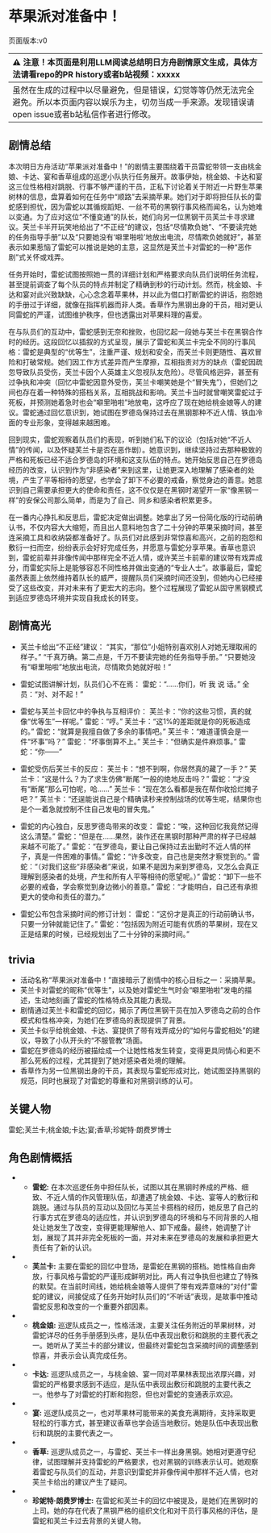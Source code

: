 # 苹果派对准备中！
页面版本:v0
 

| :warning: 注意！本页面是利用LLM阅读总结明日方舟剧情原文生成，具体方法请看repo的PR history或者b站视频：xxxxx           |
|:----------------------------|
| 虽然在生成的过程中以尽量避免，但是错误，幻觉等等仍然无法完全避免。所以本页面内容以娱乐为主，切勿当成一手来源。发现错误请open issue或者b站私信作者进行修改。|



## 剧情总结
本次明日方舟活动“苹果派对准备中！”的剧情主要围绕着干员雷蛇带领一支由桃金娘、卡达、宴和香草组成的巡逻小队执行任务展开。故事伊始，桃金娘、卡达和宴这三位性格相对跳脱、行事不够严谨的干员，正私下讨论着关于附近一片野生苹果树林的信息，盘算着如何在任务中“顺路”去采摘苹果。她们对于即将担任队长的雷蛇感到担忧，因为雷蛇以其循规蹈矩、一丝不苟的黑钢行事风格而闻名，认为她难以变通。为了应对这位“不懂变通”的队长，她们向另一位黑钢干员芙兰卡寻求建议。芙兰卡半开玩笑地给出了“不正经”的建议，包括“尽情欺负她”、“不要读完她的任务指导手册”以及“只要她没有‘噼里啪啦’地放出电流，尽情欺负她就好”，甚至表示如果惹恼了雷蛇可以推说是她的主意，这显然是芙兰卡对雷蛇的一种“恶作剧”式关怀或戏弄。

任务开始时，雷蛇试图按照她一贯的详细计划和严格要求向队员们说明任务流程，甚至提前调查了每个队员的特点并制定了精确到秒的行动计划。然而，桃金娘、卡达和宴对此兴致缺缺，心心念念着苹果林，并以此为借口打断雷蛇的讲话，抱怨她的手册过于详细，就像在指挥机器而非人类。香草作为黑钢出身的干员，相对更认同雷蛇的严谨，试图维护秩序，但也透露出对苹果料理的喜爱。

在与队员们的互动中，雷蛇感到无奈和挫败，也回忆起一段她与芙兰卡在黑钢合作时的经历。这段回忆以插叙的方式呈现，展示了雷蛇和芙兰卡完全不同的行事风格：雷蛇是典型的“优等生”，注重严谨、规划和安全，而芙兰卡则更随性、喜欢冒险和打破常规。她们因工作方式差异而产生摩擦，互相指责对方的缺点（雷蛇因疏忽导致队员受伤，芙兰卡因个人英雄主义忽视队友危险）。尽管风格迥异，甚至有过争执和冲突（回忆中雷蛇因意外受伤，芙兰卡嘲笑她是个“冒失鬼”），但她们之间也存在着一种特殊的搭档关系，互相挑战和影响。芙兰卡当时就曾嘲笑雷蛇过于死板，并预测她着急时也会“噼里啪啦”地放电，这呼应了现在她给桃金娘等人的建议。雷蛇通过回忆意识到，她试图在罗德岛保持过去在黑钢那种不近人情、铁血冷面的专业形象，变得越来越困难。

回到现实，雷蛇观察着队员们的表现，听到她们私下的议论（包括对她“不近人情”的传闻，以及怀疑芙兰卡是否在恶作剧）。她意识到，继续坚持过去那种极致的严格和死板已经不适合罗德岛的环境和这支队伍的特点。她开始反思自己在罗德岛经历的改变，认识到作为“非感染者”来到这里，让她更深入地理解了感染者的处境，产生了平等相待的愿望，也学会了卸下不必要的戒备，察觉身边的善意。她意识到自己需要承担更大的使命和责任，这不仅仅是在黑钢时渴望开一家“像黑钢一样”的安保公司那么简单，而是为了自己、同乡和感染者积累更多。

在一番内心挣扎和反思后，雷蛇决定做出调整。她拿出了另一份简化版的行动前确认书，不仅内容大大缩短，而且出人意料地包含了二十分钟的苹果采摘时间，甚至连采摘工具和收纳袋都准备好了。队员们对此感到非常惊喜和高兴，之前的抱怨和敷衍一扫而空，纷纷表示会好好完成任务，并愿意与雷蛇分享苹果。香草也意识到，雷蛇前辈并非像传闻中那样完全不近人情，或许芙兰卡前辈的建议带有戏弄成分，而雷蛇实际上是能够容忍不同性格并做出变通的“专业人士”。故事最后，雷蛇虽然表面上依然维持着队长的威严，提醒队员们采摘时间还没到，但她内心已经接受了这些改变，并对未来有了更宏大的志向。整个过程展现了雷蛇从固守黑钢模式到适应罗德岛环境并实现自我成长的转变。
## 剧情高光
- 芙兰卡给出“不正经”建议：
“其实，“那位”小姐特别喜欢别人对她无理取闹的样子。”
“千真万确。第二点是，千万不要读完她的任务指导手册。”
“只要她没有“噼里啪啦”地放出电流，尽情欺负她就好啦！”

- 雷蛇试图讲解计划，队员们心不在焉：
雷蛇：“......你们，听 我 说 话。”
全员：“对、对不起！”

- 雷蛇与芙兰卡回忆中的争执与互相评价：
芙兰卡：“你的这些习惯，真的就像“优等生”一样呢。”
雷蛇：“哼。”
芙兰卡：“这1%的差距就是你的死板造成的。”
雷蛇：“就算是我擅自做了多余的事情吧。”
芙兰卡：“难道谨慎会是一件“坏事”吗？”
雷蛇：“坏事倒算不上。”
芙兰卡：“但确实是件麻烦事。”
雷蛇：“你——”

- 雷蛇受伤后芙兰卡的反应：
芙兰卡：“想不到啊，你居然真的藏了一手？”
芙兰卡：“这是什么？为了求生仿佛“断尾”一般的绝地反击吗？”
雷蛇：“才没有“断尾”那么可怕呢，哈......”
芙兰卡：“现在怎么看都是我在帮你收拾烂摊子吧？”
芙兰卡：“还逞能说自己是个精确读秒来控制战场的优等生呢，结果你也是个一着急就控制不住自己发电的冒失鬼。”

- 雷蛇的内心独白，反思罗德岛带来的改变：
雷蛇：“唉，这种回忆我竟然记得这么清楚。”
雷蛇：“但是在......果然，装作还在黑钢时那种严肃的样子已经越来越不可能了。”
雷蛇：“在罗德岛，要让自己保持过去出勤时不近人情的样子，真是一件困难的事情。”
雷蛇：“许多改变，自己也是突然才察觉到的。”
雷蛇：“（对我们这些“非感染者”来说，如果不是因为来到罗德岛，又怎么会真正理解到感染者的处境，产生和所有人平等相待的愿望呢。）”
雷蛇：“卸下一些不必要的戒备，学会察觉到身边微小的善意。”
雷蛇：“才能明白，自己还有承担更大的使命和责任的潜力。”

- 雷蛇公布包含采摘时间的修订计划：
雷蛇：“这份才是真正的行动前确认书，只要一分钟就能记住了。”
雷蛇：“包括因为附近可能有优质的苹果树，现在又正是结果的时候，已经规划出了二十分钟的采摘时间。”
## trivia
- 活动名称“苹果派对准备中！”直接暗示了剧情中的核心目标之一：采摘苹果。
- 芙兰卡对雷蛇的昵称“优等生”，以及她对雷蛇生气时会“噼里啪啦”发电的描述，生动地刻画了雷蛇的性格特点及其能力表现。
- 剧情通过芙兰卡和雷蛇的回忆，揭示了两位黑钢干员在加入罗德岛之前的合作模式和性格冲突，为她们在罗德岛的表现提供了背景。
- 芙兰卡似乎给桃金娘、卡达、宴提供了带有戏弄成分的“如何与雷蛇相处”的建议，导致了小队开头的“不服管教”场面。
- 雷蛇在罗德岛的经历被描绘成一个让她性格发生转变，变得更具同情心和更不那么死板的过程，尤其提到了她对感染者处境的理解。
- 香草作为另一位黑钢出身的干员，其表现与雷蛇形成对比，她试图坚持黑钢的规范，同时也展现了对雷蛇的尊重和对黑钢训练的认可。
## 关键人物
雷蛇;芙兰卡;桃金娘;卡达;宴;香草;珍妮特·朗费罗博士
## 角色剧情概括
-   - **雷蛇:** 在本次巡逻任务中担任队长，试图以其在黑钢时养成的严格、细致、不近人情的作风管理队伍，却遭遇了桃金娘、卡达、宴等人的敷衍和跳脱。通过与队员的互动以及回忆与芙兰卡搭档的经历，她反思了自己的行事方式在罗德岛的适应性，并认识到罗德岛的环境和与不同背景的人相处让她发生了改变，变得更能理解他人、卸下戒备。最终，她调整了计划，展现了其并非完全死板的一面，并对未来在罗德岛的发展和承担更大责任有了新的认识。
-   - **芙兰卡:** 主要在雷蛇的回忆中登场，是雷蛇在黑钢的搭档。她性格自由奔放，行事风格与雷蛇的严谨形成鲜明对比，两人有过争执但也建立了特殊的默契。在当前时间线，她给桃金娘等人提供了带有戏弄意味的“对付”雷蛇的建议，间接促成了任务开始时队员们的“不听话”表现，是故事中推动雷蛇反思和改变的一个重要外部因素。
-   - **桃金娘:** 巡逻队成员之一，性格活泼，主要关注任务附近的苹果树林，对雷蛇详尽的任务手册感到头疼，是队伍中表现出敷衍和跳脱的主要代表之一。她听从了芙兰卡的部分建议，但最终对雷蛇包含采摘时间的调整感到惊喜，并表示会认真完成任务。
-   - **卡达:** 巡逻队成员之一，与桃金娘、宴一同对苹果林表现出浓厚兴趣，对雷蛇的严格要求感到不适应，是队伍中表现出敷衍和跳脱的主要代表之一。他参与了对雷蛇的打断和抱怨，但也对雷蛇的变通表示欢迎。
-   - **宴:** 巡逻队成员之一，也对苹果林可能带来的美食充满期待，支持采取更轻松的行事方式，甚至建议香草也学会适当地敷衍。她是队伍中表现出敷衍和跳脱的主要代表之一。
-   - **香草:** 巡逻队成员之一，与雷蛇、芙兰卡一样出身黑钢。她相对更遵守纪律，试图理解并支持雷蛇的严格要求，也对黑钢的训练表示认可。她观察着雷蛇与队员们的互动，并意识到雷蛇并非像传闻中那样不近人情，也对芙兰卡给出的建议产生了疑问。
-   - **珍妮特·朗费罗博士:** 在雷蛇和芙兰卡的回忆中被提及，是她们在黑钢时的上司。她的存在代表了黑钢严格的组织文化和对干员行事风格的评估，是雷蛇和芙兰卡过去背景的关键人物。